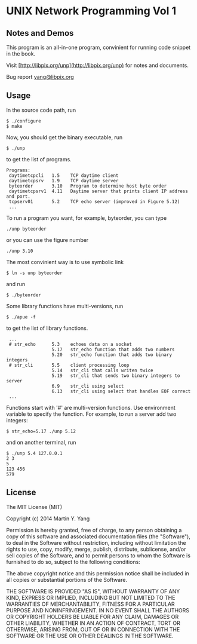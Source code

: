 # UNIX Network Programming Vol 1 
## Notes and Demos

This program is an all-in-one program, convinient for running code snippet in the book.

Visit [http://libpix.org/unp](http://libpix.org/unp) for notes and documents.

Bug report [yang@libpix.org](mailto:yang@libpix.org)

## Usage

In the source code path, run

    $ ./configure
    $ make

Now, you should get the binary executable, run

    $ ./unp

to get the list of programs.

    Programs:
     daytimetcpcli   1.5    TCP daytime client
     daytimetcpsrv   1.9    TCP daytime server
     byteorder       3.10   Program to determine host byte order
     daytimetcpsrv1  4.11   Daytime server that prints client IP address and port.
     tcpserv01       5.2    TCP echo server (improved in Figure 5.12)
     ...

To run a program you want, for example, byteorder, you can type

    ./unp byteorder

or you can use the figure number
    
    ./unp 3.10

The most convinient way is to use symbolic link

    $ ln -s unp byteorder

and run
 
    $ ./byteorder

Some library functions have multi-versions, run

    $ ./apue -f

to get the list of library functions.

     ...
     # str_echo      5.3    echoes data on a socket
                     5.17   str_echo function that adds two numbers
                     5.20   str_echo function that adds two binary integers
     # str_cli       5.5    client processing loop
                     5.14   str_cli that calls writen twice
                     5.19   str_cli that sends two binary integers to server
                     6.9    str_cli using select
                     6.13   str_cli using select that handles EOF correct
     ...

Functions start with '#' are multi-version functions.
Use environment variable to specify the function.
For example, to run a server add two integers:

    $ str_echo=5.17 ./unp 5.12 

and on another terminal, run

    $ ./unp 5.4 127.0.0.1
    2 3
    5
    123 456
    579

## License

The MIT License (MIT)

Copyright (c) 2014 Martin Y. Yang

Permission is hereby granted, free of charge, to any person obtaining a copy of this software and associated documentation files (the "Software"), to deal in the Software without restriction, including without limitation the rights to use, copy, modify, merge, publish, distribute, sublicense, and/or sell copies of the Software, and to permit persons to whom the Software is furnished to do so, subject to the following conditions:

The above copyright notice and this permission notice shall be included in all copies or substantial portions of the Software.

THE SOFTWARE IS PROVIDED "AS IS", WITHOUT WARRANTY OF ANY KIND, EXPRESS OR IMPLIED, INCLUDING BUT NOT LIMITED TO THE WARRANTIES OF MERCHANTABILITY, FITNESS FOR A PARTICULAR PURPOSE AND NONINFRINGEMENT. IN NO EVENT SHALL THE AUTHORS OR COPYRIGHT HOLDERS BE LIABLE FOR ANY CLAIM, DAMAGES OR OTHER LIABILITY, WHETHER IN AN ACTION OF CONTRACT, TORT OR OTHERWISE, ARISING FROM, OUT OF OR IN CONNECTION WITH THE SOFTWARE OR THE USE OR OTHER DEALINGS IN THE SOFTWARE.


